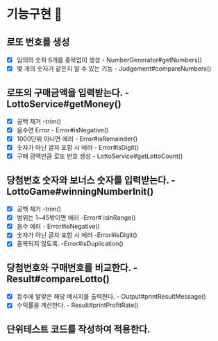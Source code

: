# 기능구현 🎯

## 로또 번호를 생성

- [x] 임의의 숫자 6개를 중복없이 생성 - NumberGenerator#getNumbers()
- [x] 몇 개의 숫자가 같은지 알 수 있는 기능 - Judgement#compareNumbers()

## 로또의 구매금액을 입력받는다. - LottoService#getMoney()
- [x] 공백 제거 -trim()
- [x] 음수면 Error - Error#isNegative()
- [x] 1000단위 아니면 에러 - Error#isRemainder()
- [x] 숫자가 아닌 글자 포함 시 에러 - Error#isDigit()
- [x] 구매 금액만큼 로또 번호 생성 - LottoService#getLottoCount()

## 당첨번호 숫자와 보너스 숫자를 입력받는다. -LottoGame#winningNumberInit()
- [x] 공백 제거 -trim()
- [x] 범위는 1~45밖이면 에러 -Error# isInRange()
- [x] 음수 에러 - Error#isNegative()
- [x] 숫자가 아닌 글자 포함 시 에러 -Error#isDigit()
- [x] 중복되지 않도록. -Error#isDuplication()

## 당첨번호와 구매번호를 비교한다. - Result#compareLotto()
- [x] 등수에 알맞은 해당 메시지를 출력한다. - Output#printResultMessage()
- [x] 수익률을 계산한다. - Result#printProfitRate()

## 단위테스트 코드를 작성하여 적용한다.